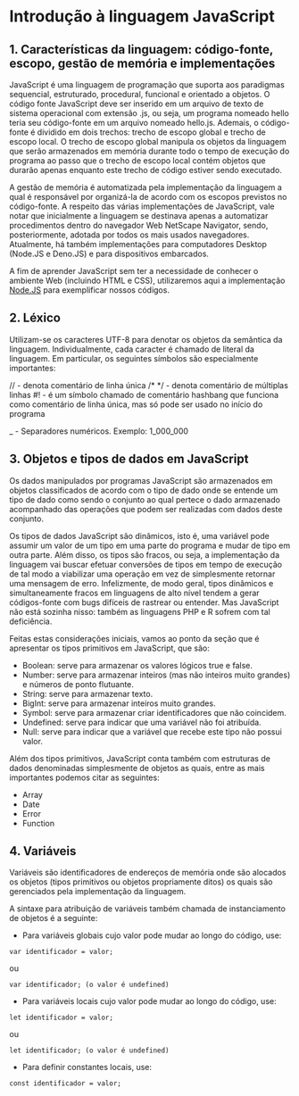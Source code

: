 
# Introdução à linguagem JavaScript

## 1. Características da linguagem: código-fonte, escopo, gestão de memória e implementações
JavaScript é uma linguagem de programação que suporta aos paradigmas sequencial, estruturado, procedural, funcional e orientado a objetos.  O código fonte JavaScript deve
ser inserido em um arquivo de texto de sistema operacional com extensão .js, ou seja, um programa nomeado hello teria seu código-fonte em um arquivo nomeado hello.js.
Ademais, o código-fonte é dividido em dois trechos: trecho de escopo global e trecho de escopo local. O trecho de escopo global manipula os objetos da linguagem que
serão armazenados em memória durante todo o tempo de execução do programa ao passo que o trecho de escopo local contém objetos que durarão apenas enquanto este trecho de
código estiver sendo executado.

A gestão de memória é automatizada pela implementação da linguagem a qual é responsável por organizá-la de acordo com os escopos previstos no código-fonte. 
A respeito das várias implementações de JavaScript, vale notar que inicialmente a linguagem se destinava apenas a automatizar procedimentos dentro do navegador Web NetScape
Navigator, sendo, posteriormente, adotada por todos os mais usados navegadores.  Atualmente, há também implementações para computadores Desktop (Node.JS e Deno.JS) e 
para dispositivos embarcados.

A fim de aprender JavaScript sem ter a necessidade de conhecer o ambiente Web (incluindo HTML e CSS), utilizaremos aqui a implementação [Node.JS](https://nodejs.org/en)
para exemplificar nossos códigos.  

## 2. Léxico
Utilizam-se os caracteres UTF-8 para denotar os objetos da semântica da linguagem.  Individualmente, cada caracter é chamado de literal da linguagem. Em particular,
os seguintes símbolos são especialmente importantes:

// - denota comentário de linha única
/* */ - denota comentário de múltiplas linhas
#! - é um símbolo chamado de comentário hashbang que funciona como comentário de linha única, mas só pode ser usado no início do programa

_ - Separadores numéricos.  Exemplo: 1_000_000 

## 3. Objetos e tipos de dados em JavaScript
Os dados manipulados por programas JavaScript são armazenados em objetos classificados de acordo com o tipo de dado onde se entende um tipo de dado como sendo o conjunto
ao qual pertece o dado armazenado acompanhado das operações que podem ser realizadas com dados deste conjunto.

Os tipos de dados JavaScript são dinâmicos, isto é, uma variável pode assumir um valor de um tipo em uma parte do programa e mudar de tipo em outra parte.  Além disso, os
tipos são fracos, ou seja, a implementação da linguagem vai buscar efetuar conversões de tipos em tempo de execução de tal modo a viabilizar uma operação em vez de
simplesmente retornar uma mensagem de erro.  Infelizmente, de modo geral, tipos dinâmicos e simultaneamente fracos em linguagens de alto nível tendem a gerar códigos-fonte
com bugs difíceis de rastrear ou entender.  Mas JavaScript não está sozinha nisso: também as linguagens PHP e R sofrem com tal deficiência.

Feitas estas considerações iniciais, vamos ao ponto da seção que é apresentar os tipos primitivos em JavaScript, que são:

- Boolean: serve para armazenar os valores lógicos true e false.
- Number: serve para armazenar  inteiros (mas não inteiros muito grandes) e números de ponto flutuante.
- String: serve para armazenar texto.
- BigInt: serve para armazenar  inteiros muito grandes.
- Symbol: serve para armazenar criar identificadores que não coincidem.
- Undefined: serve para indicar que uma variável não foi atribuída.
- Null: serve para indicar que a variável que recebe este tipo não possui valor.

Além dos tipos primitivos, JavaScript conta também com estruturas de dados denominadas simplesmente de objetos as quais, entre as mais importantes podemos citar as seguintes:
- Array
- Date
- Error
- Function

## 4. Variáveis
Variáveis são identificadores de endereços de memória onde são alocados os objetos (tipos primitivos ou objetos propriamente ditos) os quais são gerenciados pela implementação da linguagem.

A sintaxe para atribuição de variáveis também chamada de instanciamento de objetos é a seguinte:

- Para variáveis globais cujo valor pode mudar ao longo do código, use:

```
var identificador = valor;
```

ou 
```
var identificador; (o valor é undefined)
```


- Para variáveis locais cujo valor pode mudar ao longo do código, use:

```
let identificador = valor;
```

ou 
```
let identificador; (o valor é undefined)
```

- Para definir constantes locais, use:

```
const identificador = valor;
```
 

